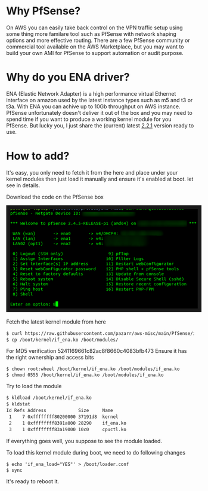 # Why PfSense?

On AWS you can easily take back control on the VPN traffic setup using some thing more familare tool such as PfSense with network shaping options and more effective routing. There are a few PfSense community or commercial tool available on the AWS Marketplace, but you may want to build your own AMI for PfSense to support automation or audit purpose.

# Why do you ENA driver?

ENA (Elastic Network Adapter) is a high performance virtual Ethernet interface on amazon used by the latest instance types such as m5 and t3 or t3a. With ENA you can achive up to 10Gb throughput on AWS instance. PfSense unfortunately doesn't deliver it out of the box and you may need to spend time if you want to produce a working kernel module for you PfSense. But lucky you, I just share the (current) latest [2.2.1](https://github.com/amzn/amzn-drivers/releases/tag/ena_linux_2.2.11)  version ready to use.

# How to add?

It's easy, you only need to fetch it from the here and place under your kernel modules then just load it manually and ensure it's enabled at boot. let see in details.

Download the code on the PfSense box

<img src="https://github.com/pazarr/aws-misc/blob/main/img/pfsense-login.png" alt="SSH into your PfSense" border="10" />

Fetch the latest kernel module from here 

```bash
$ curl https://raw.githubusercontent.com/pazarr/aws-misc/main/PfSense/if_ena.ko --output /boot/kernel/if_ena.ko
$ cp /boot/kernel/if_ena.ko /boot/modules/
```
For MD5 verification 5241169661c82ac8f8660c4083bfb473
Ensure it has the right ownership and access bits

```
$ chown root:wheel /boot/kernel/if_ena.ko /boot/modules/if_ena.ko
$ chmod 0555 /boot/kernel/if_ena.ko /boot/modules/if_ena.ko
```

Try to load the module

```bash
$ kldload /boot/kernel/if_ena.ko
$ kldstat
Id Refs Address            Size     Name
 1    7 0xffffffff80200000 37191d8  kernel
 2    1 0xffffffff8391a000 28290    if_ena.ko
 3    1 0xffffffff83a19000 10c0     cpuctl.ko
 ```
 If everything goes well, you suppose to see the module loaded.
 
 To load this kernel module during boot, we need to do following changes
 ```
 $ echo 'if_ena_load="YES"' > /boot/loader.conf
 $ sync
 ```
It's ready to reboot it.
